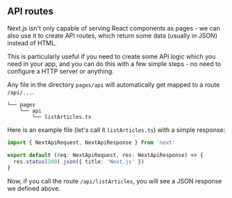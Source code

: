 ## API routes

Next.js isn't only capable of serving React components as pages - we can also use it to create API routes,
which return some data (usually in JSON) instead of HTML.

This is particularly useful if you need to create some API logic which you need in your app, 
and you can do this with a few simple steps - no need to configure a HTTP server or anything.

Any file in the directory `pages/api` will automatically get mapped to a route `/api/...`.

```
└── pages
    └── api
        └── listArticles.ts
```

Here is an example file (let's call it `listArticles.ts`) with a simple response: 

```typescript
import { NextApiRequest, NextApiResponse } from 'next'

export default (req: NextApiRequest, res: NextApiResponse) => {
  res.status(200).json({ title: 'Next.js' })
}
```

Now, if you call the route `/api/listArticles`, you will see a JSON response we defined above.
